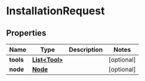 
# InstallationRequest

## Properties
Name | Type | Description | Notes
------------ | ------------- | ------------- | -------------
**tools** | [**List&lt;Tool&gt;**](Tool.md) |  |  [optional]
**node** | [**Node**](Node.md) |  |  [optional]



